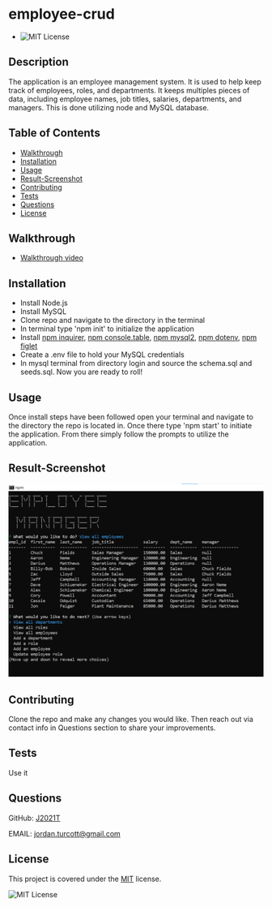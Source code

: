 
  # employee-crud
  * ![MIT License](https://img.shields.io/badge/license-MIT-blue)

  ## Description
  The application is an employee management system.  It is used to help keep track of employees, roles, and departments.  It keeps multiples pieces of data, including employee names, job titles, salaries, departments, and managers.  This is done utilizing node and MySQL database.

  ## Table of Contents
  * [Walkthrough](#walkthrough)
  * [Installation](#installation)
  * [Usage](#usage)
  * [Result-Screenshot](#result-screenshot)
  * [Contributing](#contributing)
  * [Tests](#tests)
  * [Questions](#questions)
  * [License](#license)

  
  ## Walkthrough
  * [Walkthrough video]()
  
  ## Installation
  *  Install Node.js
  *  Install MySQL
  *  Clone repo and navigate to the directory in the terminal
  *  In terminal type 'npm init' to initialize the application
  *  Install [npm inquirer](https://www.npmjs.com/package/inquirer), [npm console.table](https://www.npmjs.com/package/console.table), [npm mysql2](https://www.npmjs.com/package/mysql2), [npm dotenv](https://www.npmjs.com/package/dotenv), [npm figlet](https://www.npmjs.com/package/figlet)
  *  Create a .env file to hold your MySQL credentials
  *  In mysql terminal from directory login and source the schema.sql and seeds.sql.  Now you are ready to roll!
  
  
  ## Usage
  Once install steps have been followed open your terminal and navigate to the directory the repo is located in.  Once there type 'npm start' to initiate the application. From there simply follow the prompts to utilize the application.
  
  
  ## Result-Screenshot
  
  ![Alt-text](assets/images/app-screenshot.png "Screenshot of the application")
  
  
  ## Contributing
  Clone the repo and make any changes you would like.  Then reach out via contact info in Questions section to share your improvements.
  
  
  ## Tests
  Use it
  
  
  ## Questions
  GitHub: [J2021T](https://github.com/J2021T)

  EMAIL: [jordan.turcott@gmail.com](mailto:jordan.turcott@gmail.com)
  
  
  ## License
  This project is covered under the [MIT](../assets/license-files/MIT.txt) license.

 ![MIT License](https://img.shields.io/badge/license-MIT-blue)
  
  
